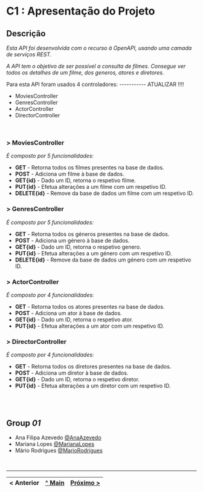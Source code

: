 # C1 : Apresentação do Projeto

## Descrição

_Esta API foi desenvolvida com o recurso à OpenAPI, usando uma camada de serviços REST._

_A API tem o objetivo de ser possível a consulta de filmes. Consegue ver todos os detalhes de um filme, dos generos, atores e diretores._

Para esta API foram usados 4 controladores: ----------- ATUALIZAR !!!!
* MoviesController
* GenresController
* ActorController
* DirectorController

<br>

### > **MoviesController**
_É composto por 5 funcionalidades:_
* **GET** - Retorna todos os filmes presentes na base de dados.
* **POST** - Adiciona um filme à base de dados.
* **GET{id}** - Dado um ID, retorna o respetivo filme.
* **PUT{id}** - Efetua alterações a um filme com um respetivo ID.
* **DELETE{id}** - Remove da base de dados um filme com um respetivo ID. 

### > **GenresController**
_É composto por 5 funcionalidades:_
* **GET** - Retorna todos os géneros presentes na base de dados.
* **POST** - Adiciona um género à base de dados.
* **GET{id}** - Dado um ID, retorna o respetivo genero.
* **PUT{id}** - Efetua alterações a um género com um respetivo ID.
* **DELETE{id}** - Remove da base de dados um género com um respetivo ID. 

### > **ActorController**
_É composto por 4 funcionalidades:_
* **GET** - Retorna todos os atores presentes na base de dados.
* **POST** - Adiciona um ator à base de dados.
* **GET{id}** - Dado um ID, retorna o respetivo ator.
* **PUT{id}** - Efetua alterações a um ator com um respetivo ID.


### > **DirectorController**
_É composto por 4 funcionalidades:_
* **GET** - Retorna todos os diretores presentes na base de dados.
* **POST** - Adiciona um diretor à base de dados.
* **GET{id}** - Dado um ID, retorna o respetivo diretor.
* **PUT{id}** - Efetua alterações a um diretor com um respetivo ID.

<br>
<br>

## Group _01_


* Ana Filipa Azevedo [@AnaAzevedo](https://github.com/AnaAzevedo2) 
* Mariana Lopes [@MarianaLopes](https://github.com/marlope02) 
* Mário Rodrigues [@MarioRodrigues](https://github.com/MarioRodrigues2304)

<br>

---

|< Anterior | [^ Main](../../../) | [Próximo >](c2.md)
:--- | :---: | ---: 
